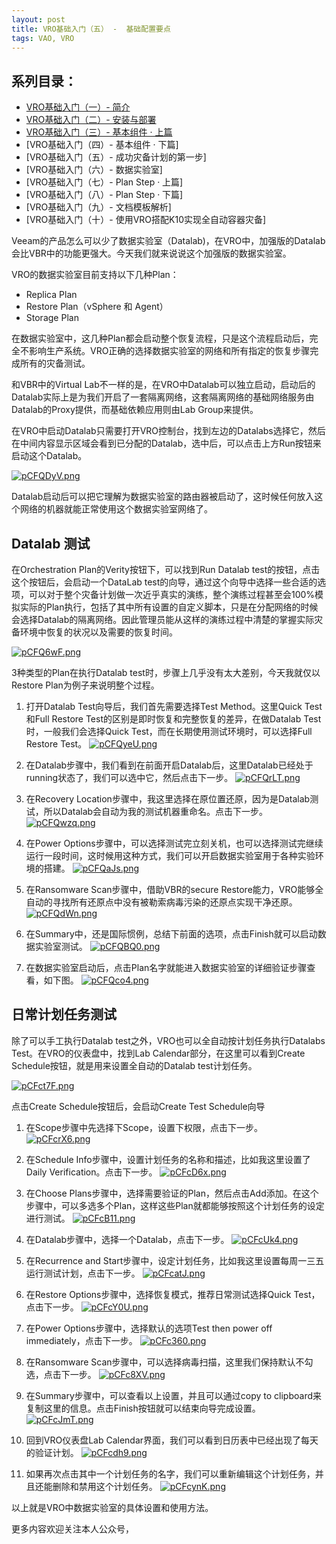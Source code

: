 ```yaml
---
layout: post
title: VRO基础入门（五） -  基础配置要点
tags: VAO, VRO
---
```


## 系列目录：

- [VRO基础入门（一）-  简介](https://blog.backupnext.cloud/_posts/2023-05-24-VRO-v6-Guide-01/)
- [VRO基础入门（二）-  安装与部署](https://blog.backupnext.cloud/_posts/2023-05-25-VRO-v6-Guide-02/)
- [VRO基础入门（三）-  基本组件 · 上篇](https://blog.backupnext.cloud/_posts/2023-05-26-VRO-v6-Guide-03/)
- [VRO基础入门（四）-  基本组件 · 下篇]
- [VRO基础入门（五）-  成功灾备计划的第一步]
- [VRO基础入门（六）-  数据实验室]
- [VRO基础入门（七）-  Plan Step  · 上篇]
- [VRO基础入门（八）-  Plan Step  · 下篇]
- [VRO基础入门（九）-  文档模板解析]
- [VRO基础入门（十）- 使用VRO搭配K10实现全自动容器灾备]

Veeam的产品怎么可以少了数据实验室（Datalab)，在VRO中，加强版的Datalab会比VBR中的功能更强大。今天我们就来说说这个加强版的数据实验室。

VRO的数据实验室目前支持以下几种Plan：

- Replica Plan
- Restore Plan（vSphere 和 Agent）
- Storage Plan

在数据实验室中，这几种Plan都会启动整个恢复流程，只是这个流程启动后，完全不影响生产系统。VRO正确的选择数据实验室的网络和所有指定的恢复步骤完成所有的灾备测试。

和VBR中的Virtual Lab不一样的是，在VRO中Datalab可以独立启动，启动后的Datalab实际上是为我们开启了一套隔离网络，这套隔离网络的基础网络服务由Datalab的Proxy提供，而基础依赖应用则由Lab Group来提供。

在VRO中启动Datalab只需要打开VRO控制台，找到左边的Datalabs选择它，然后在中间内容显示区域会看到已分配的Datalab，选中后，可以点击上方Run按钮来启动这个Datalab。

[![pCFQDyV.png](https://s1.ax1x.com/2023/06/07/pCFQDyV.png)](https://imgse.com/i/pCFQDyV)

Datalab启动后可以把它理解为数据实验室的路由器被启动了，这时候任何放入这个网络的机器就能正常使用这个数据实验室网络了。

## Datalab 测试

在Orchestration Plan的Verity按钮下，可以找到Run Datalab test的按钮，点击这个按钮后，会启动一个DataLab test的向导，通过这个向导中选择一些合适的选项，可以对于整个灾备计划做一次近乎真实的演练，整个演练过程甚至会100%模拟实际的Plan执行，包括了其中所有设置的自定义脚本，只是在分配网络的时候会选择Datalab的隔离网络。因此管理员能从这样的演练过程中清楚的掌握实际灾备环境中恢复的状况以及需要的恢复时间。

[![pCFQ6wF.png](https://s1.ax1x.com/2023/06/07/pCFQ6wF.png)](https://imgse.com/i/pCFQ6wF)

3种类型的Plan在执行Datalab test时，步骤上几乎没有太大差别，今天我就仅以Restore Plan为例子来说明整个过程。

1. 打开Datalab Test向导后，我们首先需要选择Test Method。这里Quick Test和Full Restore Test的区别是即时恢复和完整恢复的差异，在做Datalab Test时，一般我们会选择Quick Test，而在长期使用测试环境时，可以选择Full Restore Test。
[![pCFQyeU.png](https://s1.ax1x.com/2023/06/07/pCFQyeU.png)](https://imgse.com/i/pCFQyeU)

2. 在Datalab步骤中，我们看到在前面开启Datalab后，这里Datalab已经处于running状态了，我们可以选中它，然后点击下一步。
[![pCFQrLT.png](https://s1.ax1x.com/2023/06/07/pCFQrLT.png)](https://imgse.com/i/pCFQrLT)

3. 在Recovery Location步骤中，我这里选择在原位置还原，因为是Datalab测试，所以Datalab会自动为我的测试机器重命名。点击下一步。
[![pCFQwzq.png](https://s1.ax1x.com/2023/06/07/pCFQwzq.png)](https://imgse.com/i/pCFQwzq)

4. 在Power Options步骤中，可以选择测试完立刻关机，也可以选择测试完继续运行一段时间，这时候用这种方式，我们可以开启数据实验室用于各种实验环境的搭建。
[![pCFQaJs.png](https://s1.ax1x.com/2023/06/07/pCFQaJs.png)](https://imgse.com/i/pCFQaJs)

5. 在Ransomware Scan步骤中，借助VBR的secure Restore能力，VRO能够全自动的寻找所有还原点中没有被勒索病毒污染的还原点实现干净还原。
[![pCFQdWn.png](https://s1.ax1x.com/2023/06/07/pCFQdWn.png)](https://imgse.com/i/pCFQdWn)

6. 在Summary中，还是国际惯例，总结下前面的选项，点击Finish就可以启动数据实验室测试。
[![pCFQBQ0.png](https://s1.ax1x.com/2023/06/07/pCFQBQ0.png)](https://imgse.com/i/pCFQBQ0)

7. 在数据实验室启动后，点击Plan名字就能进入数据实验室的详细验证步骤查看，如下图。
      [![pCFQco4.png](https://s1.ax1x.com/2023/06/07/pCFQco4.png)](https://imgse.com/i/pCFQco4)

## 日常计划任务测试

除了可以手工执行Datalab test之外，VRO也可以全自动按计划任务执行Datalabs Test。在VRO的仪表盘中，找到Lab Calendar部分，在这里可以看到Create Schedule按钮，就是用来设置全自动的Datalab test计划任务。

[![pCFct7F.png](https://s1.ax1x.com/2023/06/07/pCFct7F.png)](https://imgse.com/i/pCFct7F)

点击Create Schedule按钮后，会启动Create Test Schedule向导

1. 在Scope步骤中先选择下Scope，设置下权限，点击下一步。
[![pCFcrX6.png](https://s1.ax1x.com/2023/06/07/pCFcrX6.png)](https://imgse.com/i/pCFcrX6)

2. 在Schedule Info步骤中，设置计划任务的名称和描述，比如我这里设置了Daily Verification。点击下一步。
[![pCFcD6x.png](https://s1.ax1x.com/2023/06/07/pCFcD6x.png)](https://imgse.com/i/pCFcD6x)

3. 在Choose Plans步骤中，选择需要验证的Plan，然后点击Add添加。在这个步骤中，可以多选多个Plan，这样这些Plan就都能够按照这个计划任务的设定进行测试。
[![pCFcB11.png](https://s1.ax1x.com/2023/06/07/pCFcB11.png)](https://imgse.com/i/pCFcB11)

4. 在Datalab步骤中，选择一个Datalab，点击下一步。
[![pCFcUk4.png](https://s1.ax1x.com/2023/06/07/pCFcUk4.png)](https://imgse.com/i/pCFcUk4)

5. 在Recurrence and Start步骤中，设定计划任务，比如我这里设置每周一三五运行测试计划，点击下一步。
[![pCFcatJ.png](https://s1.ax1x.com/2023/06/07/pCFcatJ.png)](https://imgse.com/i/pCFcatJ)

6. 在Restore Options步骤中，选择恢复模式，推荐日常测试选择Quick Test，点击下一步。
[![pCFcY0U.png](https://s1.ax1x.com/2023/06/07/pCFcY0U.png)](https://imgse.com/i/pCFcY0U)

7. 在Power Options步骤中，选择默认的选项Test then power off immediately，点击下一步。
[![pCFc360.png](https://s1.ax1x.com/2023/06/07/pCFc360.png)](https://imgse.com/i/pCFc360)

8. 在Ransomware Scan步骤中，可以选择病毒扫描，这里我们保持默认不勾选，点击下一步。
[![pCFc8XV.png](https://s1.ax1x.com/2023/06/07/pCFc8XV.png)](https://imgse.com/i/pCFc8XV)

9. 在Summary步骤中，可以查看以上设置，并且可以通过copy to clipboard来复制这里的信息。点击Finish按钮就可以结束向导完成设置。
[![pCFcJmT.png](https://s1.ax1x.com/2023/06/07/pCFcJmT.png)](https://imgse.com/i/pCFcJmT)

10. 回到VRO仪表盘Lab Calendar界面，我们可以看到日历表中已经出现了每天的验证计划。
[![pCFcdh9.png](https://s1.ax1x.com/2023/06/07/pCFcdh9.png)](https://imgse.com/i/pCFcdh9)

11. 如果再次点击其中一个计划任务的名字，我们可以重新编辑这个计划任务，并且还能删除和禁用这个计划任务。
[![pCFcynK.png](https://s1.ax1x.com/2023/06/07/pCFcynK.png)](https://imgse.com/i/pCFcynK)

以上就是VRO中数据实验室的具体设置和使用方法。

更多内容欢迎关注本人公众号，

